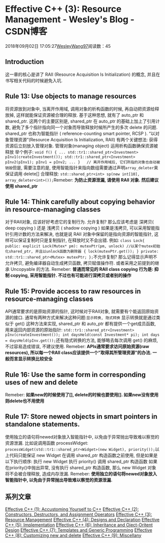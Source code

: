 
# Effective C++ (3): Resource Management - Wesley's Blog - CSDN博客


2018年09月02日 17:05:27[WesleyWang97](https://me.csdn.net/yinanmo5569)阅读数：45


## Introduction
这一章的核心是讲了 RAII (Resource Acquisition Is Initialization) 的概念, 并且在书写相关代码的时候避免入坑.
## Rule 13: Use objects to manage resources
将资源放到对象中, 当离开作用域, 调用对象的析构函数的时候, 再自动把资源给释放掉, 这样就能保证资源被合理的释放.
基于这种思想, 就有了 auto_ptr 和 shared_ptr. 这两个的主要区别是, shared_ptr 在 auto_ptr 的基础上加上了引用计数, 避免了多个指针指向同一个对象而导致释放时候所产生的多次 delete 的问题. shared_ptr 也称为智能指针 ( reference-counting smart pointer, RCSP ). “以对象管理资源”(Resource Acquisition Is Initialization, RAII) 有两个关键想法:
获得资源后立刻放入管理对象.
管理对象(managing object) 运用析构函数确保资源被释放
举个例子:
`void f()
{
    ...
    std::tr1::shared_ptr<Investment> pInv1(createInvestment());
    std::tr1::shared_ptr<Investment> pInv2(pInv1);
    pInv1 = pInv2;
    ...
}   // 离开作用域后, 它们所指的对象也自动被销毁`但是, 需要注意的是, 使用智能指针来指向数组需要通过声明`array_deleter`来保证调用 delete[] 合理释放:
`std::shared_ptr<int> sp(new int[10], array_deleter<int>());`Remeber:
**为防止资源泄漏, 请使用 RAII 对象. 然后建议使用 shared_ptr**
## Rule 14: Think carefully about copying behavior in resource-managing classes
对于RAII对象, 应该好好考虑它的复制行为.
允许复制? 那么应该考虑是 深拷贝( deep copying ) 还是 浅拷贝 ( shadow copying ) 如果是浅拷贝, 可以采用智能指针引用计数的方法来解决, 也就是说 RAII 对象中保留的是指向资源的智能指针, 这样可以保证复制时只是复制指针, 在释放时又不会出错.
例如:
`class Lock{
    public:
        explicit Lock(Mutex* pm): mutexPtr(pm, unlock) //以某个mutex初始化shared_ptr, 并且以unlock函数为删除器
        {
            lock(mutexPtr.get());
        }
    private:
        std::tr1::shared_ptr<Mutex> mutexPtr;
    };`不允许复制? 那么记得显示声明不允许拷贝, 避免编译器自动生成拷贝函数, 拷贝赋值操作符. 或者采用之前提到的继承 Uncopyable 的方法.
Remeber:
**普通而常见的 RAII class copying 行为是: 抑制 copying, 采用智能指针. 不过也有可能进行深拷贝或者别的操作**
## Rule 15: Provide access to raw resources in resource-managing classes
API通常要求的是原始资源的指针, 这时候对于RAII对象, 就需要有个能返回原始资源的接口. 通常有两种方式来解决这种问题:`显示转换, 隐式转换`
显示转换就是通过类似于 get() 这种方法来实现, shared_ptr 和 auto_ptr 都有提供一个get成员函数, 用来返回内部资源的原始指针:
`std::tr1::shared_ptr<Investment> pInv(createInvestment());
int daysHeld(const Investment* pi);
int days = daysHeld(pInv.get());`还有隐式转换的方法, 能够略去每次调用 get() 的麻烦, 不过容易造成错误, 不建议使用.
Remeber:
**APIs通常要求访问原始资源(raw resources), 所以每一个RAII class应该提供一个”取得其所管理资源”的办法. 一般而言显示转换比较安全**
## Rule 16: Use the same form in corresponding uses of new and delete
Remeber:
**如果new的时候使用了[], delete的时候也要使用[]. 如果new没有使用则delete也不用使用**
## Rule 17: Store newed objects in smart pointers in standalone statements.
使用独立的语句将newed对象放入智能指针中, 以免由于异常抛出导致难以察觉的资源泄漏.
比如说调用函数 processWidget:
`processWidget(std::tr1::shared_ptr<Widget>(new Widget), priority());`以上代码只能保证 new Widget 在调用 shared_ptr 构造函数之前使用, 但是如果是以下执行顺序:
执行 new Widget
执行 priority()
调用 shared_ptr 构造函数
如果在priority()中抛出异常, 没有执行 shared_ptr 构造函数, 那么 new Widget 对象将不会被合理释放, 造成内存泄漏.
Remeber:
**使用独立的语句将newed对象放入智能指针中, 以免由于异常抛出导致难以察觉的资源泄漏.**
## 系列文章
[Effective C++ (1): Accustoming Yourself to C++](https://blog.csdn.net/yinanmo5569/article/details/82289290)
[Effective C++ (2): Constructors, Destructors, and Assignment Operators](https://blog.csdn.net/yinanmo5569/article/details/82290194)
[Effective C++ (3): Resource Management](https://blog.csdn.net/yinanmo5569/article/details/82317019)
[Effective C++ (4): Designs and Declaration](https://blog.csdn.net/yinanmo5569/article/details/82317034)
[Effective C++ (5): Implementation](https://blog.csdn.net/yinanmo5569/article/details/82346893)
[Effective C++ (6): Inheritance and Oject-Oritent Design](https://blog.csdn.net/yinanmo5569/article/details/82351493)
[Effective C++ (7): Templates and Generic Programming](https://blog.csdn.net/yinanmo5569/article/details/82420021)
[Effective C++ (8): Customizing new and delete](https://blog.csdn.net/yinanmo5569/article/details/82419808)
[Effective C++ (9): Miscellany](https://blog.csdn.net/yinanmo5569/article/details/82419858)

